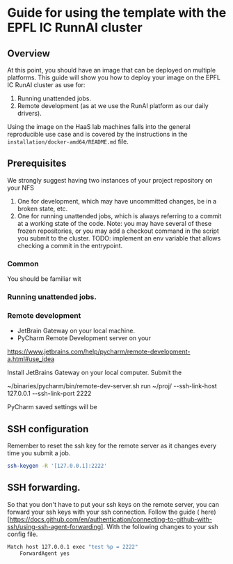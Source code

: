 # Guide for using the template with the EPFL IC RunnAI cluster

## Overview

At this point, you should have an image that can be deployed on multiple platforms.
This guide will show you how to deploy your image on the EPFL IC RunAI cluster as use for:

1. Running unattended jobs.
2. Remote development (as at <lab-name> we use the RunAI platform as our daily drivers).

Using the image on the HaaS lab machines falls into the general reproducible use case and is covered by the
instructions in the `installation/docker-amd64/README.md` file.

## Prerequisites

We strongly suggest having two instances of your project repository on your NFS

1. One for development, which may have uncommitted changes, be in a broken state, etc.
2. One for running unattended jobs, which is always referring to a commit at a working state of the code.
   Note: you may have several of these frozen repositories, or you may add a checkout command in the script you submit
   to the cluster.
   TODO: implement an env variable that allows checking a commit in the entrypoint.

### Common

You should be familiar wit

### Running unattended jobs.

### Remote development

- JetBrain Gateway on your local machine.
- PyCharm Remote Development server on your

https://www.jetbrains.com/help/pycharm/remote-development-a.html#use_idea

Install JetBrains Gateway on your local computer.
Submit the

~/binaries/pycharm/bin/remote-dev-server.sh run ~/proj/ --ssh-link-host 127.0.0.1 --ssh-link-port 2222

PyCharm saved settings will be

## SSH configuration

Remember to reset the ssh key for the remote server as it changes every time you submit a job.

```bash
ssh-keygen -R '[127.0.0.1]:2222'
```

## SSH forwarding.

So that you don't have to put your ssh keys on the remote server, you can forward your ssh keys with your ssh
connection.
Follow the guide (
here)[https://docs.github.com/en/authentication/connecting-to-github-with-ssh/using-ssh-agent-forwarding].
With the following changes to your ssh config file.

```bash
Match host 127.0.0.1 exec "test %p = 2222"
	ForwardAgent yes
```
